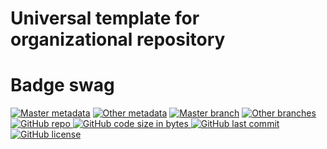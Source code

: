 # Universal template for organizational repository

# Badge swag
[![Master metadata](https://github.com/devops-infra/template-repository/workflows/Master%20metadata/badge.svg)](https://github.com/devops-infra/template-repository/actions?query=workflow%3A%22Master+metadata%22)
[![Other metadata](https://github.com/devops-infra/template-repository/workflows/Other%20metadata/badge.svg)](https://github.com/devops-infra/template-repository/actions?query=workflow%3A%22Other+metadata%22)
[![Master branch](https://github.com/devops-infra/template-repository/workflows/Master%20branch/badge.svg)](https://github.com/devops-infra/template-repository/actions?query=workflow%3A%22Master+branch%22)
[![Other branches](https://github.com/devops-infra/template-repository/workflows/Other%20branches/badge.svg)](https://github.com/devops-infra/template-repository/actions?query=workflow%3A%22Other+branches%22)
<br>
[
![GitHub repo](https://img.shields.io/badge/GitHub-devops--infra%2Ftemplate--repository-blueviolet.svg?style=plastic&logo=github)
![GitHub code size in bytes](https://img.shields.io/github/languages/code-size/devops-infra/.github?color=blueviolet&label=Code%20size&style=plastic&logo=github)
![GitHub last commit](https://img.shields.io/github/last-commit/devops-infra/.github?color=blueviolet&logo=github&style=plastic&label=Last%20commit)
![GitHub license](https://img.shields.io/github/license/devops-infra/.github?color=blueviolet&logo=github&style=plastic&label=License)
](https://github.com/devops-infra/.github "shields.io")
